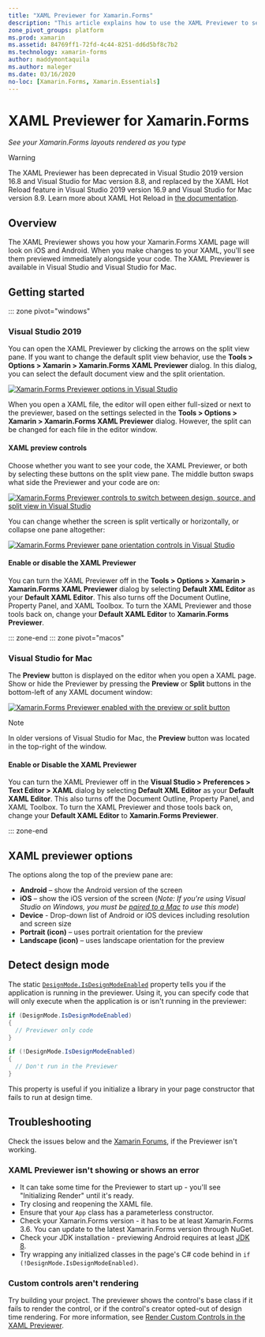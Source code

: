 ```yaml
---
title: "XAML Previewer for Xamarin.Forms"
description: "This article explains how to use the XAML Previewer to see your Xamarin.Forms layouts rendered as you type. The XAML Previewer is available in Visual Studio 2019 and Visual Studio 2019 for Mac."
zone_pivot_groups: platform
ms.prod: xamarin
ms.assetid: 84769ff1-72fd-4c44-8251-dd6d5bf8c7b2
ms.technology: xamarin-forms
author: maddymontaquila
ms.author: maleger
ms.date: 03/16/2020
no-loc: [Xamarin.Forms, Xamarin.Essentials]
---
```


# XAML Previewer for Xamarin.Forms

_See your Xamarin.Forms layouts rendered as you type_

> [!WARNING]
> The XAML Previewer has been deprecated in Visual Studio 2019 version 16.8 and Visual Studio for Mac version 8.8, and 
> replaced by the XAML Hot Reload feature in Visual Studio 2019 version 16.9 and Visual Studio for Mac version 8.9.
> Learn more about XAML Hot Reload in [the documentation](~/xamarin-forms/xaml/hot-reload.md).

## Overview

The XAML Previewer shows you how your Xamarin.Forms XAML page will look on iOS and Android. When you make changes to your XAML, you'll see them previewed immediately alongside your code. The XAML Previewer is available in Visual Studio and Visual Studio for Mac.

## Getting started

::: zone pivot="windows"

### Visual Studio 2019

You can open the XAML Previewer by clicking the arrows on the split view pane. If you want to change the default split view behavior, use the **Tools > Options > Xamarin > Xamarin.Forms XAML Previewer** dialog. In this dialog, you can select the default document view and the split orientation.

[![Xamarin.Forms Previewer options in Visual Studio](xaml-previewer-images/xamlp-options-vs-sm.png "Xamarin.Forms Previewer options in Visual Studio")](xaml-previewer-images/xamlp-options-vs-lg.png#lightbox)

When you open a XAML file, the editor will open either full-sized or next to the previewer, based on the settings selected in the **Tools > Options > Xamarin > Xamarin.Forms XAML Previewer** dialog. However, the split can be changed for each file in the editor window.

#### XAML preview controls

Choose whether you want to see your code, the XAML Previewer, or both by selecting these buttons on the split view pane. The middle button swaps what side the Previewer and your code are on:

[![Xamarin.Forms Previewer controls to switch between design, source, and split view in Visual Studio](xaml-previewer-images/xamlp-controls-splitview-vs-sm.png "Xamarin.Forms Previewer controls to switch between design, source, and split view in Visual Studio")](xaml-previewer-images/xamlp-controls-splitview-vs-lg.png#lightbox)

You can change whether the screen is split vertically or horizontally, or collapse one pane altogether:

[![Xamarin.Forms Previewer pane orientation controls in Visual Studio](xaml-previewer-images/xamlp-controls-orientation-vs-sm.png "Xamarin.Forms Previewer pane orientation controls in Visual Studio")](xaml-previewer-images/xamlp-controls-orientation-vs-lg.png#lightbox)

#### Enable or disable the XAML Previewer

You can turn the XAML Previewer off in the **Tools > Options > Xamarin > Xamarin.Forms XAML Previewer** dialog by selecting **Default XML Editor** as your **Default XAML Editor**. This also turns off the Document Outline, Property Panel, and XAML Toolbox. To turn the XAML Previewer and those tools back on, change your **Default XAML Editor** to **Xamarin.Forms Previewer**.

::: zone-end
::: zone pivot="macos"

### Visual Studio for Mac

The **Preview** button is displayed on the editor when you open a XAML page. Show or hide the Previewer by pressing the **Preview** or **Split** buttons in the bottom-left of any XAML document window:

[![Xamarin.Forms Previewer enabled with the preview or split button](xaml-previewer-images/xamlp-list-sml.png)](xaml-previewer-images/xamlp-list.png#lightbox)

> [!NOTE]
> In older versions of Visual Studio for Mac, the **Preview** button was located in the top-right of the window.

#### Enable or Disable the XAML Previewer

You can turn the XAML Previewer off in the **Visual Studio > Preferences > Text Editor > XAML** dialog by selecting **Default XML Editor** as your **Default XAML Editor**. This also turns off the Document Outline, Property Panel, and XAML Toolbox. To turn the XAML Previewer and those tools back on, change your **Default XAML Editor** to **Xamarin.Forms Previewer**.

::: zone-end

## XAML previewer options

The options along the top of the preview pane are:

* **Android** – show the Android version of the screen
* **iOS** – show the iOS version of the screen (*Note: If you're using Visual Studio on Windows, you must be [paired to a Mac](~/ios/get-started/installation/windows/connecting-to-mac/index.md) to use this mode*)
* **Device** - Drop-down list of Android or iOS devices including resolution and screen size
* **Portrait (icon)** – uses portrait orientation for the preview
* **Landscape (icon)** – uses landscape orientation for the preview

## Detect design mode

The static [`DesignMode.IsDesignModeEnabled`](xref:Xamarin.Forms.DesignMode.IsDesignModeEnabled) property tells you if the application is running in the previewer. Using it, you can specify code that will only execute when the application is or isn't running in the previewer:

```csharp
if (DesignMode.IsDesignModeEnabled)
{
  // Previewer only code  
}

if (!DesignMode.IsDesignModeEnabled)
{
  // Don't run in the Previewer  
}
```

This property is useful if you initialize a library in your page constructor that fails to run at design time.

## Troubleshooting

Check the issues below and the [Xamarin Forums](https://forums.xamarin.com/categories/xamarin-forms),
if the Previewer isn't working.

### XAML Previewer isn't showing or shows an error

* It can take some time for the Previewer to start up - you'll see "Initializing Render" until it's ready.
* Try closing and reopening the XAML file.
* Ensure that your `App` class has a parameterless constructor.
* Check your Xamarin.Forms version - it has to be at least Xamarin.Forms 3.6. You can update to the latest Xamarin.Forms version through NuGet.
* Check your JDK installation - previewing Android requires at least [JDK 8](https://www.oracle.com/technetwork/java/javase/downloads/index.html).
* Try wrapping any initialized classes in the page's C# code behind in `if (!DesignMode.IsDesignModeEnabled)`.

### Custom controls aren't rendering

Try building your project. The previewer shows the control's base class if it fails to render the control, or if the control's creator opted-out of design time rendering. For more information, see [Render Custom Controls in the XAML Previewer](render-custom-controls.md).
